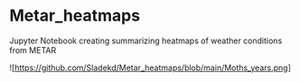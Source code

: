 # Metar_heatmaps
Jupyter Notebook creating summarizing heatmaps of weather conditions from METAR

![https://github.com/Sladekd/Metar_heatmaps/blob/main/Moths_years.png]
